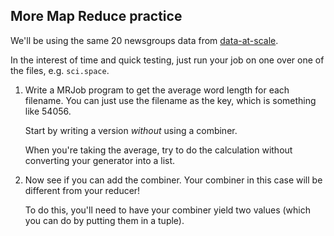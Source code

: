 ## More Map Reduce practice

We'll be using the same 20 newsgroups data from [data-at-scale](https://github.com/gSchool/dsi-curriculum/blob/master/map-reduce/individual.md).

In the interest of time and quick testing, just run your job on one over one of the files, e.g. `sci.space`.

1. Write a MRJob program to get the average word length for each filename. You can just use the filename as the key, which is something like 54056.

    Start by writing a version *without* using a combiner.

    When you're taking the average, try to do the calculation without converting your generator into a list.

2. Now see if you can add the combiner. Your combiner in this case will be different from your reducer!

    To do this, you'll need to have your combiner yield two values (which you can do by putting them in a tuple).
